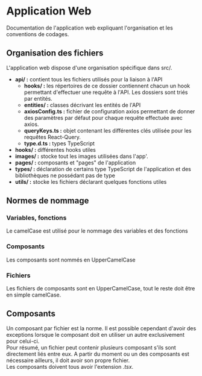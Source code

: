 # Application Web

Documentation de l'application web expliquant l'organisation et les conventions de codages.

## Organisation des fichiers
L'application web dispose d'une organisation spécifique dans src/.
* **api/ :** contient tous les fichiers utilisés pour la liaison à l'API
    * **hooks/ :** les répertoires de ce dossier contiennent chacun un hook permettant d'effectuer une requête à l'API.
  Les dossiers sont triés par entités.
    * **entities/ :** classes décrivant les entités de l'API
    * **axiosConfig.ts :** fichier de configuration axios permettant de donner des paramètres par défaut pour chaque requête effectuée avec axios.
    * **queryKeys.ts :** objet contenant les différentes clés utilisée pour les requêtes React-Query.
    * **type.d.ts :** types TypeScript
* **hooks/ :** différentes hooks utiles
* **images/ :** stocke tout les images utilisées dans l'app'.
* **pages/ :** composants et "pages" de l'application
* **types/ :** déclaration de certains type TypeScript de l'application et des bibliothèques ne possédant pas de type
* **utils/ :** stocke les fichiers déclarant quelques fonctions utiles

## Normes de nommage
### Variables, fonctions
Le camelCase est utilisé pour le nommage des variables et des fonctions

### Composants
Les composants sont nommés en UpperCamelCase

### Fichiers
Les fichiers de composants sont en UpperCamelCase, tout le reste doit être en simple camelCase.

## Composants
Un composant par fichier est la norme. Il est possible cependant d'avoir des exceptions lorsque le composant doit en utiliser un autre exclusivement pour celui-ci.  
Pour résumé, un fichier peut contenir plusieurs composant s'ils sont directement liés entre eux. A partir du moment ou un des composants est nécessaire ailleurs, il doit avoir son propre fichier.  
Les composants doivent tous avoir l'extension *.tsx*.